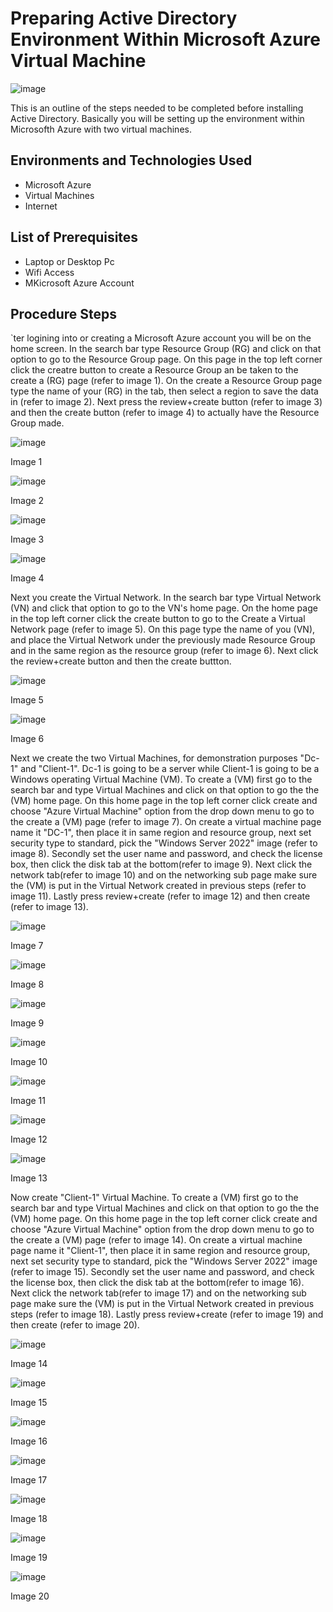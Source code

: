 # Preparing Active Directory Environment Within Microsoft Azure Virtual Machine
![image](https://github.com/user-attachments/assets/e4f41676-9505-49cf-82a1-c1ad2d5cf390)



This is an outline of the steps needed to be completed before installing Active Directory. Basically you will be setting up the environment within Microsofth Azure with two virtual machines.<br />


<h2>Environments and Technologies Used</h2>

- Microsoft Azure
- Virtual Machines
- Internet 

<h2>List of Prerequisites</h2>

- Laptop or Desktop Pc                                                                                                                                 
- Wifi Access
- MKicrosoft Azure Account

<h2>Procedure Steps</h2>

`ter logining into or creating a Microsoft Azure account you will be on the home screen. In the search bar type Resource Group (RG) and click on that option to go to the Resource Group page. On this page in the top left corner click the creatre button to create a Resource Group an be taken to the create a (RG) page (refer to image 1). On the create a Resource Group page type the name of your (RG) in the tab, then select a region to save the data in (refer to image 2). Next press the review+create button (refer to image 3) and then the create button (refer to image 4) to actually have the Resource Group made.

![image](https://github.com/user-attachments/assets/8ecf164a-2440-4a74-a6e5-7b3def1f659d)
<p>Image 1
</p>

![image](https://github.com/user-attachments/assets/01838b92-b0e2-4f62-b11d-a4d30f1d9c5a)
<p>Image 2
</p>

![image](https://github.com/user-attachments/assets/a49416d7-6bdb-4f56-bce0-f765f35de347)
<p>Image 3
</p>

![image](https://github.com/user-attachments/assets/4658e411-7320-4460-b52d-30efefb3aa88)
<p>Image 4
</p>

Next you create the Virtual Network. In the search bar type Virtual Network (VN) and click that option to go to the VN's home page. On the home page in the top left corner click the create button to go to the Create a Virtual Network page (refer to image 5). On this page type the name of you (VN), and place the Virtual Network under the previously made Resource Group and in the same region as the resource group (refer to image 6). Next click the review+create button and then the create buttton.

![image](https://github.com/user-attachments/assets/2ba22787-26cb-48ed-866b-38b8d36c8f2f)
<p>Image 5
</p>

![image](https://github.com/user-attachments/assets/a63ef035-f213-4c96-8100-0aa29ace084f)

<p>Image 6
</p>

Next we create the two Virtual Machines, for demonstration purposes "Dc-1" and "Client-1". Dc-1 is going to be a server while Client-1 is going to be a Windows operating Virtual Machine (VM). To create a (VM) first go to the search bar and type Virtual Machines and click on that option to go the the (VM) home page. On this home page in the top left corner click create and choose "Azure Virtual Machine" option from the drop down menu to go to the create a (VM) page (refer to image 7). On create a virtual machine page name it "DC-1", then place it in same region and resource group, next set security type to standard, pick the "Windows Server 2022" image (refer to image 8). Secondly set the user name and password, and check the license box, then click the disk tab at the bottom(refer to image 9). Next click the network tab(refer to image 10) and on the networking sub page make sure the (VM) is put in the Virtual Network created in previous steps (refer to image 11). Lastly press review+create (refer to image 12) and then create (refer to image 13).

![image](https://github.com/user-attachments/assets/c25ee35e-f0e8-4bc2-bd2b-3c060223b336)
<p>Image 7
</p>

![image](https://github.com/user-attachments/assets/fbb1f3c1-da0a-4e45-8888-cf60cc66ddb0)
<p>Image 8
</p>

![image](https://github.com/user-attachments/assets/b1bb605b-ca39-4f8b-9058-25cd1a491f8c)
<p>Image 9
</p>

![image](https://github.com/user-attachments/assets/617fcfb8-0f56-43c3-8625-02197298af42)
<p>Image 10
</p>

![image](https://github.com/user-attachments/assets/409804be-1833-4b0e-9349-b76e91098b05)
<p>Image 11
</p>

![image](https://github.com/user-attachments/assets/ba43c57b-885f-4ac7-a240-415cbb77a9b8)
<p>Image 12
</p>

![image](https://github.com/user-attachments/assets/fbf282c3-0a51-46ef-9ef4-52c13c33cf9c)
<p>Image 13
</p>


Now create "Client-1" Virtual Machine. To create a (VM) first go to the search bar and type Virtual Machines and click on that option to go the the (VM) home page. On this home page in the top left corner click create and choose "Azure Virtual Machine" option from the drop down menu to go to the create a (VM) page (refer to image 14). On create a virtual machine page name it "Client-1", then place it in same region and resource group, next set security type to standard, pick the "Windows Server 2022" image (refer to image 15). Secondly set the user name and password, and check the license box, then click the disk tab at the bottom(refer to image 16). Next click the network tab(refer to image 17) and on the networking sub page make sure the (VM) is put in the Virtual Network created in previous steps (refer to image 18). Lastly press review+create (refer to image 19) and then create (refer to image 20).

![image](https://github.com/user-attachments/assets/c25ee35e-f0e8-4bc2-bd2b-3c060223b336)
<p>Image 14
</p>

![image](https://github.com/user-attachments/assets/70bef57e-05ea-4060-af75-585dd2752b81)
<p>Image 15
</p>

![image](https://github.com/user-attachments/assets/00de40b2-97f2-465b-9c83-48f1e6e790da)
<p>Image 16
</p>

![image](https://github.com/user-attachments/assets/da8a5033-f132-466a-a8b1-7fe85d613c85)
<p>Image 17
</p>

![image](https://github.com/user-attachments/assets/f97a9803-c6e5-4bfd-8181-159d5d1ef35f)
<p>Image 18
</p>

![image](https://github.com/user-attachments/assets/c207c679-838c-40b4-9630-7acf98040629)
<p>Image 19
</p>

![image](https://github.com/user-attachments/assets/aa35a7f7-76fa-4d6e-8da7-d0cda847e8cd)
<p>Image 20
</p>




